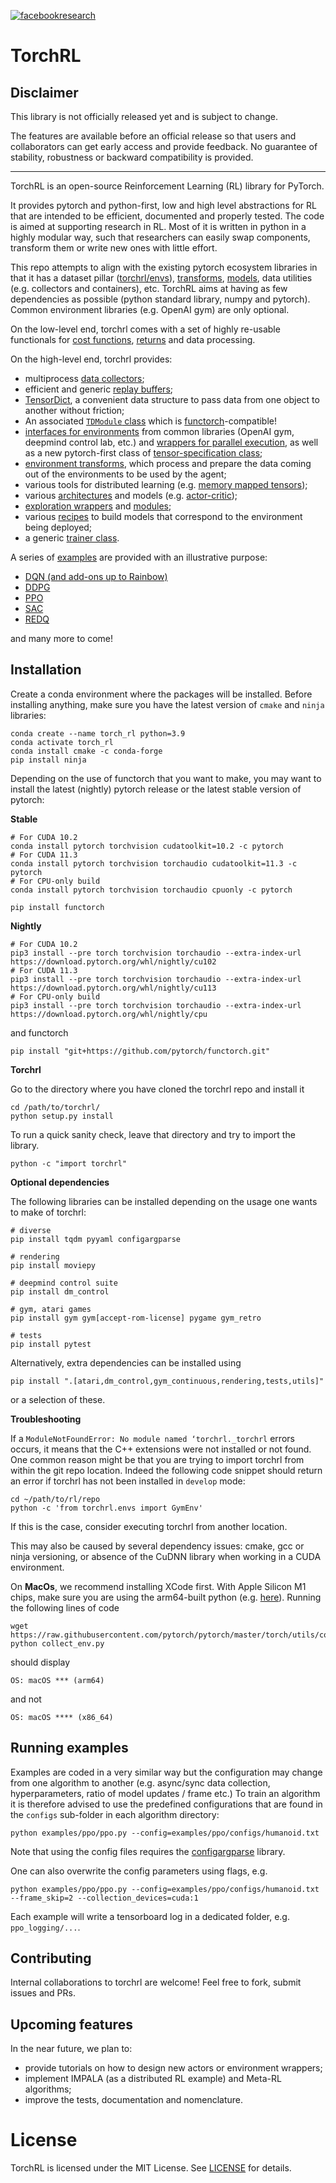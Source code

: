 [![facebookresearch](https://circleci.com/gh/facebookresearch/rl.svg?style=shield)](https://circleci.com/gh/facebookresearch/rl)

# TorchRL

## Disclaimer

This library is not officially released yet and is subject to change.

The features are available before an official release so that users and collaborators can get early access and provide feedback. No guarantee of stability, robustness or backward compatibility is provided.

---

TorchRL is an open-source Reinforcement Learning (RL) library for PyTorch. 

It provides pytorch and python-first, low and high level abstractions for RL that are intended to be efficient, documented and properly tested. 
The code is aimed at supporting research in RL. Most of it is written in python in a highly modular way, such that researchers can easily swap components, transform them or write new ones with little effort.

This repo attempts to align with the existing pytorch ecosystem libraries in that it has a dataset pillar ([torchrl/envs](torchrl/envs)), [transforms](torchrl/envs/transforms), [models](torchrl/modules), data utilities (e.g. collectors and containers), etc. 
TorchRL aims at having as few dependencies as possible (python standard library, numpy and pytorch). Common environment libraries (e.g. OpenAI gym) are only optional.

On the low-level end, torchrl comes with a set of highly re-usable functionals for [cost functions](torchrl/objectives/loss), [returns](torchrl/objectives/value) and data processing.

On the high-level end, torchrl provides:
- multiprocess [data collectors](torchrl/collectors/collectors.py);
- efficient and generic [replay buffers](torchrl/data/replay_buffers/replay_buffers.py);
- [TensorDict](torchrl/data/tensordict/tensordict.py), a convenient data structure to pass data from one object to another without friction;
- An associated [`TDModule` class](torchrl/modules/td_module/common.py) which is [functorch](https://github.com/pytorch/functorch)-compatible! 
- [interfaces for environments](torchrl/envs) from common libraries (OpenAI gym, deepmind control lab, etc.) and [wrappers for parallel execution](torchrl/envs/vec_env.py), as well as a new pytorch-first class of [tensor-specification class](torchrl/data/tensor_specs.py);
- [environment transforms](torchrl/envs/transforms/transforms.py), which process and prepare the data coming out of the environments to be used by the agent;
- various tools for distributed learning (e.g. [memory mapped tensors](torchrl/data/tensordict/memmap.py));
- various [architectures](torchrl/modules/models/) and models (e.g. [actor-critic](torchrl/modules/td_module/actors.py));
- [exploration wrappers](torchrl/modules/td_module/exploration.py) and [modules](torchrl/modules/models/exploration.py);
- various [recipes](torchrl/trainers/helpers/models.py) to build models that correspond to the environment being deployed;
- a generic [trainer class](torchrl/trainers/trainers.py).

A series of [examples](examples/) are provided with an illustrative purpose:
- [DQN (and add-ons up to Rainbow)](examples/dqn/dqn.py)
- [DDPG](examples/ddpg/ddpg.py)
- [PPO](examples/ppo/ppo.py)
- [SAC](examples/sac/sac.py)
- [REDQ](examples/redq/redq.py)

and many more to come!

## Installation
Create a conda environment where the packages will be installed. 
Before installing anything, make sure you have the latest version of `cmake` and `ninja` libraries:

```
conda create --name torch_rl python=3.9
conda activate torch_rl
conda install cmake -c conda-forge
pip install ninja
```

Depending on the use of functorch that you want to make, you may want to install the latest (nightly) pytorch release or the latest stable version of pytorch:

**Stable**

```
# For CUDA 10.2
conda install pytorch torchvision cudatoolkit=10.2 -c pytorch
# For CUDA 11.3
conda install pytorch torchvision torchaudio cudatoolkit=11.3 -c pytorch
# For CPU-only build
conda install pytorch torchvision torchaudio cpuonly -c pytorch

pip install functorch
```

**Nightly**
```
# For CUDA 10.2
pip3 install --pre torch torchvision torchaudio --extra-index-url https://download.pytorch.org/whl/nightly/cu102
# For CUDA 11.3
pip3 install --pre torch torchvision torchaudio --extra-index-url https://download.pytorch.org/whl/nightly/cu113
# For CPU-only build
pip3 install --pre torch torchvision torchaudio --extra-index-url https://download.pytorch.org/whl/nightly/cpu
```

and functorch
```
pip install "git+https://github.com/pytorch/functorch.git"
```

**Torchrl**

Go to the directory where you have cloned the torchrl repo and install it
```
cd /path/to/torchrl/
python setup.py install
```
To run a quick sanity check, leave that directory and try to import the library.
```
python -c "import torchrl"
```

**Optional dependencies**

The following libraries can be installed depending on the usage one wants to make of torchrl:
```
# diverse
pip install tqdm pyyaml configargparse

# rendering
pip install moviepy

# deepmind control suite
pip install dm_control 

# gym, atari games
pip install gym gym[accept-rom-license] pygame gym_retro

# tests
pip install pytest
```

Alternatively, extra dependencies can be installed using
```
pip install ".[atari,dm_control,gym_continuous,rendering,tests,utils]"
```
or a selection of these.


**Troubleshooting**

If a `ModuleNotFoundError: No module named ‘torchrl._torchrl` errors occurs, it means that the C++ extensions were not installed or not found. 
One common reason might be that you are trying to import torchrl from within the git repo location. Indeed the following code snippet should return an error if torchrl has not been installed in `develop` mode:
```
cd ~/path/to/rl/repo
python -c 'from torchrl.envs import GymEnv'
```
If this is the case, consider executing torchrl from another location.

This may also be caused by several dependency issues: cmake, gcc or ninja versioning, or absence of the CuDNN library when working in a CUDA environment. 

On **MacOs**, we recommend installing XCode first. 
With Apple Silicon M1 chips, make sure you are using the arm64-built python (e.g. [here](https://betterprogramming.pub/how-to-install-pytorch-on-apple-m1-series-512b3ad9bc6)). Running the following lines of code

```
wget https://raw.githubusercontent.com/pytorch/pytorch/master/torch/utils/collect_env.py
python collect_env.py
```
should display
```
OS: macOS *** (arm64)
```
and not
```
OS: macOS **** (x86_64)
```

## Running examples
Examples are coded in a very similar way but the configuration may change from one algorithm to another (e.g. async/sync data collection, hyperparameters, ratio of model updates / frame etc.)
To train an algorithm it is therefore advised to use the predefined configurations that are found in the `configs` sub-folder in each algorithm directory:
```
python examples/ppo/ppo.py --config=examples/ppo/configs/humanoid.txt
```
Note that using the config files requires the [configargparse](https://pypi.org/project/ConfigArgParse/) library. 

One can also overwrite the config parameters using flags, e.g.
```
python examples/ppo/ppo.py --config=examples/ppo/configs/humanoid.txt --frame_skip=2 --collection_devices=cuda:1
```

Each example will write a tensorboard log in a dedicated folder, e.g. `ppo_logging/...`.

## Contributing
Internal collaborations to torchrl are welcome! Feel free to fork, submit issues and PRs.

## Upcoming features
In the near future, we plan to:
- provide tutorials on how to design new actors or environment wrappers;
- implement IMPALA (as a distributed RL example) and Meta-RL algorithms;
- improve the tests, documentation and nomenclature.

# License
TorchRL is licensed under the MIT License. See [LICENSE](LICENSE) for details.

